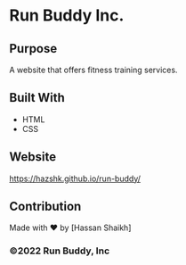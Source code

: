 # Run Buddy Inc.

## Purpose

A website that offers fitness training services.

## Built With

- HTML
- CSS

## Website

https://hazshk.github.io/run-buddy/

## Contribution

Made with ❤️ by [Hassan Shaikh]

### ©️2022 Run Buddy, Inc 
